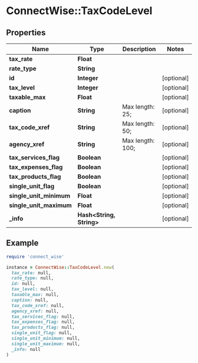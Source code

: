 # ConnectWise::TaxCodeLevel

## Properties

| Name | Type | Description | Notes |
| ---- | ---- | ----------- | ----- |
| **tax_rate** | **Float** |  |  |
| **rate_type** | **String** |  |  |
| **id** | **Integer** |  | [optional] |
| **tax_level** | **Integer** |  | [optional] |
| **taxable_max** | **Float** |  | [optional] |
| **caption** | **String** |  Max length: 25; | [optional] |
| **tax_code_xref** | **String** |  Max length: 50; | [optional] |
| **agency_xref** | **String** |  Max length: 100; | [optional] |
| **tax_services_flag** | **Boolean** |  | [optional] |
| **tax_expenses_flag** | **Boolean** |  | [optional] |
| **tax_products_flag** | **Boolean** |  | [optional] |
| **single_unit_flag** | **Boolean** |  | [optional] |
| **single_unit_minimum** | **Float** |  | [optional] |
| **single_unit_maximum** | **Float** |  | [optional] |
| **_info** | **Hash&lt;String, String&gt;** |  | [optional] |

## Example

```ruby
require 'connect_wise'

instance = ConnectWise::TaxCodeLevel.new(
  tax_rate: null,
  rate_type: null,
  id: null,
  tax_level: null,
  taxable_max: null,
  caption: null,
  tax_code_xref: null,
  agency_xref: null,
  tax_services_flag: null,
  tax_expenses_flag: null,
  tax_products_flag: null,
  single_unit_flag: null,
  single_unit_minimum: null,
  single_unit_maximum: null,
  _info: null
)
```

